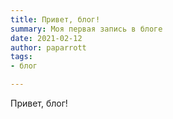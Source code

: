```yaml
---
title: Привет, блог!
summary: Моя первая запись в блоге
date: 2021-02-12
author: paparrott
tags:
- блог

---
```

Привет, блог!